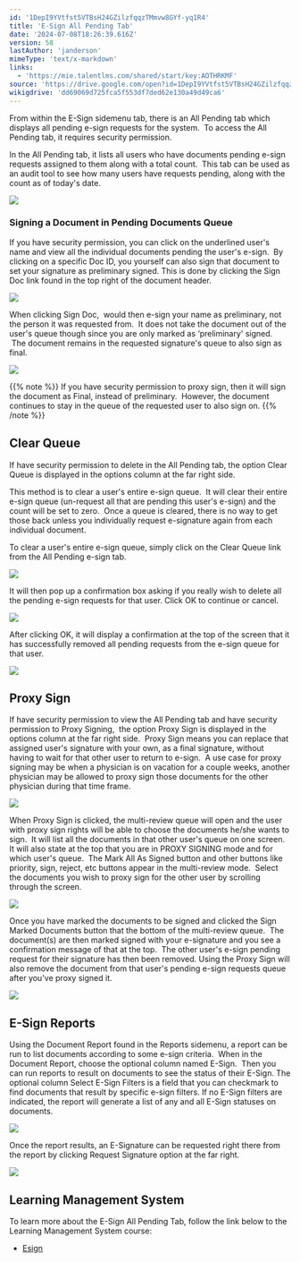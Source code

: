 ```yaml
---
id: '1DepI9YVtfst5VTBsH24GZilzfqqzTMmvw8GYf-yq1R4'
title: 'E-Sign All Pending Tab'
date: '2024-07-08T18:26:39.616Z'
version: 58
lastAuthor: 'janderson'
mimeType: 'text/x-markdown'
links:
  - 'https://mie.talentlms.com/shared/start/key:AOTHRKMF'
source: 'https://drive.google.com/open?id=1DepI9YVtfst5VTBsH24GZilzfqqzTMmvw8GYf-yq1R4'
wikigdrive: 'dd69069d725fca5f553df7ded62e130a49d49ca6'
---
```

From within the E-Sign sidemenu tab, there is an All Pending tab which displays all pending e-sign requests for the system.  To access the All Pending tab, it requires security permission.

In the All Pending tab, it lists all users who have documents pending e-sign requests assigned to them along with a total count.  This tab can be used as an audit tool to see how many users have requests pending, along with the count as of today's date.

![](../e-sign-all-pending-tab.assets/72bc369a1725797e1a9e8da656057b9e.png)

### Signing a Document in Pending Documents Queue

If you have security permission, you can click on the underlined user's name and view all the individual documents pending the user's e-sign.  By clicking on a specific Doc ID, you yourself can also sign that document to set your signature as preliminary signed. This is done by clicking the Sign Doc link found in the top right of the document header.

![](../e-sign-all-pending-tab.assets/7b1a0bbf0f40bf3310bafd58c71e704e.png)

When clicking Sign Doc,  would then e-sign your name as preliminary, not the person it was requested from.  It does not take the document out of the user's queue though since you are only marked as ‘preliminary' signed.  The document remains in the requested signature's queue to also sign as final.

![](../e-sign-all-pending-tab.assets/a77ab6e85dd5646cc6ed120bd1e9595b.png)

{{% note %}}
If you have security permission to proxy sign, then it will sign the document as Final, instead of preliminary.  However, the document continues to stay in the queue of the requested user to also sign on.
{{% /note %}}

## Clear Queue

If have security permission to delete in the All Pending tab, the option Clear Queue is displayed in the options column at the far right side.

This method is to clear a user's entire e-sign queue.  It will clear their entire e-sign queue (un-request all that are pending this user's e-sign) and the count will be set to zero.  Once a queue is cleared, there is no way to get those back unless you individually request e-signature again from each individual document.

To clear a user's entire e-sign queue, simply click on the Clear Queue link from the All Pending e-sign tab.

![](../e-sign-all-pending-tab.assets/3b6c0805fb238feccb328db6df14238f.png)

It will then pop up a confirmation box asking if you really wish to delete all the pending e-sign requests for that user. Click OK to continue or cancel.

![](../e-sign-all-pending-tab.assets/bc168dbedc7bbb9955367cbe80587291.png)

After clicking OK, it will display a confirmation at the top of the screen that it has successfully removed all pending requests from the e-sign queue for that user.

![](../e-sign-all-pending-tab.assets/cced9f1b7168eea069beb73e290818ae.png)

## Proxy Sign

If have security permission to view the All Pending tab and have security permission to Proxy Signing,  the option Proxy Sign is displayed in the options column at the far right side.  Proxy Sign means you can replace that assigned user's signature with your own, as a final signature, without having to wait for that other user to return to e-sign.  A use case for proxy signing may be when a physician is on vacation for a couple weeks, another physician may be allowed to proxy sign those documents for the other physician during that time frame.

![](../e-sign-all-pending-tab.assets/c50023bc3460dd52e93ac5a73d8c2acc.png)

When Proxy Sign is clicked, the multi-review queue will open and the user with proxy sign rights will be able to choose the documents he/she wants to sign.  It will list all the documents in that other user's queue on one screen. It will also state at the top that you are in PROXY SIGNING mode and for which user's queue.  The Mark All As Signed button and other buttons like priority, sign, reject, etc buttons appear in the multi-review mode.  Select the documents you wish to proxy sign for the other user by scrolling through the screen.

![](../e-sign-all-pending-tab.assets/3d48f6194e37d5611f8f8d322aabeee1.png)

Once you have marked the documents to be signed and clicked the Sign Marked Documents button that the bottom of the multi-review queue.  The document(s) are then marked signed with your e-signature and you see a confirmation message of that at the top.  The other user's e-sign pending request for their signature has then been removed. Using the Proxy Sign will also remove the document from that user's pending e-sign requests queue after you've proxy signed it.

![](../e-sign-all-pending-tab.assets/2a94ec9b2a276b4cb6ff27bcc069f814.png)

## E-Sign Reports

Using the Document Report found in the Reports sidemenu, a report can be run to list documents according to some e-sign criteria.  When in the Document Report, choose the optional column named E-Sign.  Then you can run reports to result on documents to see the status of their E-Sign. The optional column Select E-Sign Filters is a field that you can checkmark to find documents that result by specific e-sign filters. If no E-Sign filters are indicated, the report will generate a list of any and all E-Sign statuses on documents.

![](../e-sign-all-pending-tab.assets/d698e86f8a8c740e7069a1fef88b3962.png)

Once the report results, an E-Signature can be requested right there from the report by clicking Request Signature option at the far right.

![](../e-sign-all-pending-tab.assets/77e5e6d6e835b9e35155f4b66a0a0ea6.png)

## Learning Management System

To learn more about the E-Sign All Pending Tab, follow the link below to the Learning Management System course:

* [Esign](https://mie.talentlms.com/shared/start/key:AOTHRKMF)
